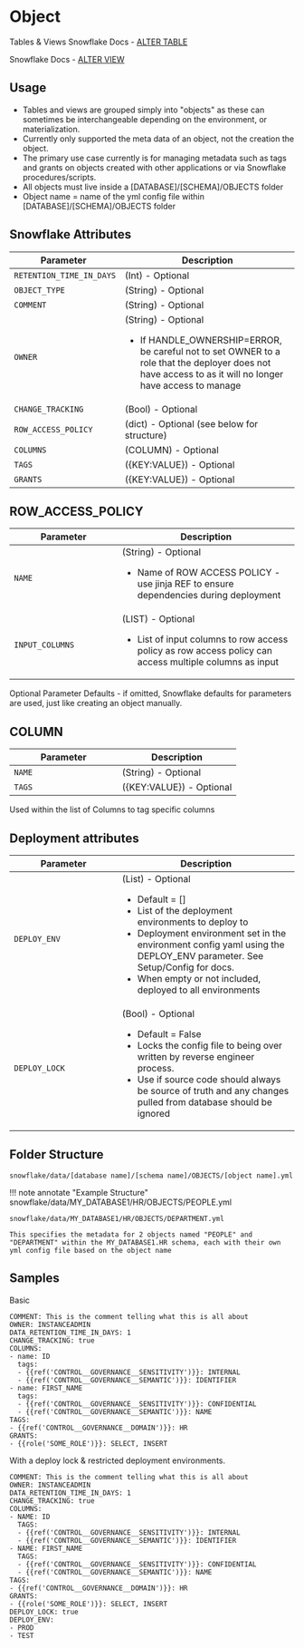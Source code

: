 # Object

Tables & Views
Snowflake Docs - [ALTER TABLE](https://docs.snowflake.com/en/sql-reference/sql/alter-table)

Snowflake Docs - [ALTER VIEW](https://docs.snowflake.com/en/sql-reference/sql/alter-view)

## Usage 
* Tables and views are grouped simply into "objects" as these can sometimes be interchangeable depending on the environment, or materialization.
* Currently only supported the meta data of an object, not the creation the object.
* The primary use case currently is for managing metadata such as tags and grants on objects created with other applications or via Snowflake procedures/scripts.
* All objects must live inside a [DATABASE]/[SCHEMA]/OBJECTS folder
* Object name = name of the yml config file within [DATABASE]/[SCHEMA]/OBJECTS folder

## Snowflake Attributes

| <div style="width:175px">Parameter</div>          | Description                          |
| ------------------------------------------------  | ------------------------------------ |
| `RETENTION_TIME_IN_DAYS`         | (Int) - Optional |
| `OBJECT_TYPE`         | (String) - Optional |
| `COMMENT`         | (String) - Optional |
| `OWNER`         | (String) - Optional <ul><li>If HANDLE_OWNERSHIP=ERROR, be careful not to set OWNER to a role that the deployer does not have access to as it will no longer have access to manage</li></ul>|
| `CHANGE_TRACKING`         | (Bool) - Optional |
| `ROW_ACCESS_POLICY`         | (dict) - Optional (see below for structure) |
| `COLUMNS`         | (COLUMN) - Optional |
| `TAGS`         | ({KEY:VALUE}) - Optional |
| `GRANTS`         | ({KEY:VALUE}) - Optional |


## ROW_ACCESS_POLICY

| <div style="width:175px">Parameter</div>          | Description                          |
| ------------------------------------------------  | ------------------------------------ |
| `NAME`         | (String) - Optional <ul><li>Name of ROW ACCESS POLICY - use jinja REF to ensure dependencies during deployment</li></ul>|
| `INPUT_COLUMNS`         | (LIST) - Optional <ul><li>List of input columns to row access policy as row access policy can access multiple columns as input</li></ul>|

Optional Parameter Defaults - if omitted, Snowflake defaults for parameters are used, just like creating an object manually.

## COLUMN

| <div style="width:175px">Parameter</div>          | Description                          |
| ------------------------------------------------  | ------------------------------------ |
| `NAME`         | (String) - Optional |
| `TAGS`         | ({KEY:VALUE}) - Optional |

Used within the list of Columns to tag specific columns

## Deployment attributes

| <div style="width:175px">Parameter</div>          | Description                          |
| ------------------------------------------------  | ------------------------------------ |
| `DEPLOY_ENV`         | (List) - Optional <ul><li>Default = []</li><li>List of the deployment environments to deploy to</li><li>Deployment environment set in the environment config yaml using the DEPLOY_ENV parameter.  See Setup/Config for docs.</li><li>When empty or not included, deployed to all environments</li></ul> |
| `DEPLOY_LOCK`         | (Bool) - Optional <ul><li>Default = False</li><li>Locks the config file to being over written by reverse engineer process.</li><li>Use if source code should always be source of truth and any changes pulled from database should be ignored</li></ul> |

## Folder Structure

  `snowflake/data/[database name]/[schema name]/OBJECTS/[object name].yml`

!!! note annotate "Example Structure"
    snowflake/data/MY_DATABASE1/HR/OBJECTS/PEOPLE.yml
    
    snowflake/data/MY_DATABASE1/HR/OBJECTS/DEPARTMENT.yml
    
    This specifies the metadata for 2 objects named "PEOPLE" and "DEPARTMENT" within the MY_DATABASE1.HR schema, each with their own yml config file based on the object name

## Samples

Basic
```
COMMENT: This is the comment telling what this is all about
OWNER: INSTANCEADMIN
DATA_RETENTION_TIME_IN_DAYS: 1
CHANGE_TRACKING: true
COLUMNS:
- name: ID
  tags:
  - {{ref('CONTROL__GOVERNANCE__SENSITIVITY')}}: INTERNAL
  - {{ref('CONTROL__GOVERNANCE__SEMANTIC')}}: IDENTIFIER
- name: FIRST_NAME
  tags:
  - {{ref('CONTROL__GOVERNANCE__SENSITIVITY')}}: CONFIDENTIAL
  - {{ref('CONTROL__GOVERNANCE__SEMANTIC')}}: NAME
TAGS:
- {{ref('CONTROL__GOVERNANCE__DOMAIN')}}: HR
GRANTS:
- {{role('SOME_ROLE')}}: SELECT, INSERT
```

With a deploy lock & restricted deployment environments.  
```
COMMENT: This is the comment telling what this is all about
OWNER: INSTANCEADMIN
DATA_RETENTION_TIME_IN_DAYS: 1
CHANGE_TRACKING: true
COLUMNS:
- NAME: ID
  TAGS:
  - {{ref('CONTROL__GOVERNANCE__SENSITIVITY')}}: INTERNAL
  - {{ref('CONTROL__GOVERNANCE__SEMANTIC')}}: IDENTIFIER
- NAME: FIRST_NAME
  TAGS:
  - {{ref('CONTROL__GOVERNANCE__SENSITIVITY')}}: CONFIDENTIAL
  - {{ref('CONTROL__GOVERNANCE__SEMANTIC')}}: NAME
TAGS:
- {{ref('CONTROL__GOVERNANCE__DOMAIN')}}: HR
GRANTS:
- {{role('SOME_ROLE')}}: SELECT, INSERT
DEPLOY_LOCK: true
DEPLOY_ENV:
- PROD
- TEST
```